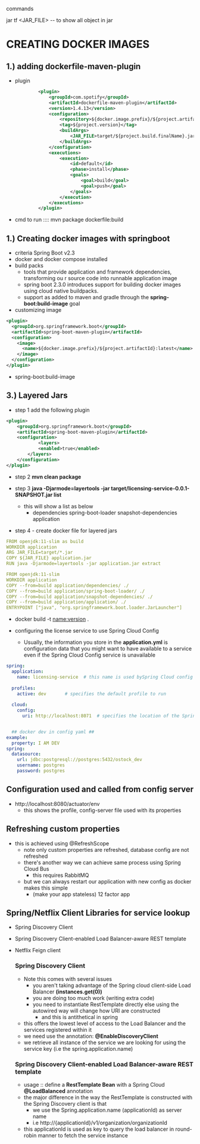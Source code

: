 commands

jar tf <JAR_FILE>   -- to show all object in jar
# CREATING DOCKER IMAGES

## 1.)  adding dockerfile-maven-plugin
- plugin
```xml
            <plugin>
                <groupId>com.spotify</groupId>
                <artifactId>dockerfile-maven-plugin</artifactId>
                <version>1.4.13</version>
                <configuration>
                    <repository>${docker.image.prefix}/${project.artifactId}</repository>
                    <tag>${project.version}</tag>
                    <buildArgs>
                        <JAR_FILE>target/${project.build.finalName}.jar</JAR_FILE>
                    </buildArgs>
                </configuration>
                <executions>
                    <execution>
                        <id>default</id>
                        <phase>install</phase>
                        <goals>
                            <goal>build</goal>
                            <goal>push</goal>
                        </goals>
                    </execution>
                </executions>
            </plugin>

```
- cmd to run :::: mvn package dockerfile:build

## 1.) Creating docker images with springboot
- criteria Spring Boot v2.3
- docker and docker compose installed 
- build packs
  - tools that provide application and framework dependencies, transforming ou r  source code into runnable application image
  - spring boot 2.3.0 introduces support for building docker images using cloud native buildpacks.
  - support as added to maven and gradle through the **spring-boot:build-image** goal
- customizing image
```xml
<plugin>
  <groupId>org.springframework.boot</groupId>
  <artifactId>spring-boot-maven-plugin</artifactId>
  <configuration>
    <image>
      <name>${docker.image.prefix}/${project.artifactId}:latest</name>
    </image>
  </configuration>
</plugin>
```
- spring-boot:build-image


## 3.) Layered Jars
- step 1 add the following plugin
```xml
<plugin>
    <groupId>org.springframework.boot</groupId>
    <artifactId>spring-boot-maven-plugin</artifactId>
    <configuration>
            <layers>
            <enabled>true</enabled>
        </layers>
    </configuration>
</plugin>
```

- step 2 **mvn clean package**
- step 3 **java -Djarmode=layertools -jar target/licensing-service-0.0.1-SNAPSHOT.jar list**
  - this will show a list as below
    - dependencies
      spring-boot-loader
      snapshot-dependencies
      application

- step 4 - create docker file for layered jars
```yaml
FROM openjdk:11-slim as build
WORKDIR application
ARG JAR_FILE=target/*.jar
COPY ${JAR_FILE} application.jar
RUN java -Djarmode=layertools -jar application.jar extract

FROM openjdk:11-slim
WORKDIR application
COPY --from=build application/dependencies/ ./
COPY --from=build application/spring-boot-loader/ ./
COPY --from=build application/snapshot-dependencies/ ./
COPY --from=build application/application/ ./
ENTRYPOINT ["java", "org.springframework.boot.loader.JarLauncher"]
```

- docker build -t <name:version> .



- configuring the license service to use Spring Cloud Config
  - Usually, the information you store in the **application.yml** is configuration data that you might  want to have available to a service even if the Spring Cloud Config service is unavailable
```yaml
spring:
  application:
    name: licensing-service  # this name is used bySpring Cloud config Client to know which service is being looked up in the config server
  
  profiles:
    active: dev       # specifies the default profile to run
    
  cloud:
    config:
      uri: http://localhost:8071  # specifies the location of the Spring Cloud Config server


  ## docker dev in config yaml ##
example:
  property: I AM DEV
spring:
  datasource:
    url: jdbc:postgresql://postgres:5432/ostock_dev
    username: postgres
    password: postgres

```

## Configuration used and called from config server
- http://localhost:8080/actuator/env
  - this shows the profile, config-server file used with its properties
## Refreshing custom properties
- this is achieved using @RefreshScope  
  - note only custom properties are refreshed, database config are not refreshed
  - there's another way we can achieve same process  using Spring Cloud Bus 
    - this requires RabbitMQ
  - but we can always restart our application with new config as docker makes this simple 
    - (make your app stateless)  12 factor app



## Spring/Netflix Client Libraries for service lookup
- Spring Discovery Client
- Spring Discovery Client-enabled  Load Balancer-aware REST template
- Netflix Feign client

  ###  Spring Discovery Client
  - Note this comes with several issues
    - you aren't taking advantage of the Spring cloud client-side Load Balancer **(instances.get(0))**
    - you are doing too much work (writing extra code)
    - you need to instantiate RestTemplate directly else using the autowired way will change how URI are constructed
      - and this is antithetical in spring
  - this offers the lowest level of access to the Load Balancer and the services registered within it
  - we need use the annotation:  **@EnableDiscoveryClient**
  - we retrieve all instance of the service we are looking for using the service key (i.e the spring.application.name)

  ###  Spring Discovery Client-enabled  Load Balancer-aware REST template
  - usage  :: define a **RestTemplate Bean** with a Spring Cloud **@LoadBalanced** annotation
  - the major difference in the way the RestTemplate is constructed  with the Spring Discovery client is that 
    - we use the Spring.application.name (applicationId) as server name
    - i.e http://{applicationId}/v1/organization/organizationId
  - this applicationId is used as key to query the load balancer in round-robin manner to fetch the service instance